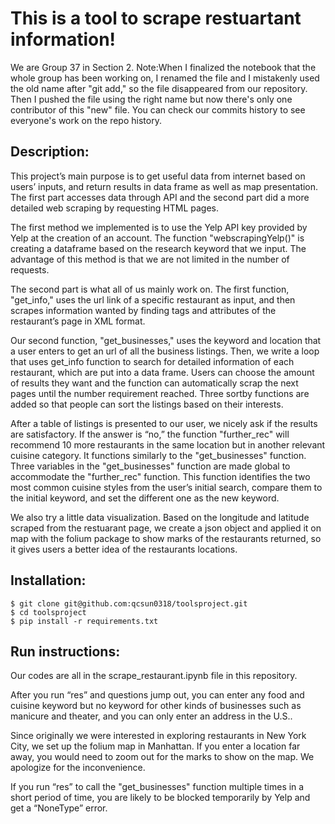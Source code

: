 This is a tool to scrape restuartant information! 
===================================
We are Group 37 in Section 2. 
Note:When I finalized the notebook that the whole group has been working on, I renamed the file and I mistakenly used the old name after "git add," so the file disappeared from our repository. Then I pushed the file using the right name but now there's only one contributor of this "new" file. You can check our commits history to see everyone's work on the repo history.

Description: 
-------------
This project’s main purpose is to get useful data from internet based on users’ inputs, and return results in data frame as well as map presentation. The first part accesses data through API and the second part did a more detailed web scraping by requesting HTML pages. 

The first method we implemented is to use the Yelp API key provided by Yelp at the creation of an account. The function "webscrapingYelp()" is creating a dataframe based on the research keyword that we input. The advantage of this method is that we are not limited in the number of requests.

The second part is what all of us mainly work on. The first function, "get_info," uses the url link of a specific restaurant as input, and then scrapes information wanted by finding tags and attributes of the restaurant’s page in XML format. 

Our second function, "get_businesses," uses the keyword and location that a user enters to get an url of all the business listings. Then, we write a loop that uses get_info function to search for detailed information of each restaurant, which are put into a data frame. Users can choose the amount of results they want and the function can automatically scrap the next pages until the number requirement reached. Three sortby functions are added so that people can sort the listings based on their interests. 

After a table of listings is presented to our user, we nicely ask if the results are satisfactory. If the answer is “no,” the function "further_rec" will recommend 10 more restaurants in the same location but in another relevant cuisine category. It functions similarly to the "get_businesses" function. Three variables in the "get_businesses" function are made global to accommodate the "further_rec" function. This function identifies the two most common cuisine styles from the user’s initial search, compare them to the initial keyword, and set the different one as the new keyword. 

We also try a little data visualization. Based on the longitude and latitude scraped from the restuarant page, we create a json object and applied it on map with the folium package to show marks of the restaurants returned, so it gives users a better idea of the restaurants locations.



Installation: 
-------------

    $ git clone git@github.com:qcsun0318/toolsproject.git
    $ cd toolsproject
    $ pip install -r requirements.txt


Run instructions:
-------------
Our codes are all in the scrape_restaurant.ipynb file in this repository. 

After you run “res” and questions jump out, you can enter any food and cuisine keyword but no keyword for other kinds of businesses such as manicure and theater, and you can only enter an address in the U.S.. 

Since originally we were interested in exploring restaurants in New York City, we set up the folium map in Manhattan. If you enter a location far away, you would need to zoom out for the marks to show on the map. We apologize for the inconvenience.

If you run “res” to call the "get_businesses" function multiple times in a short period of time, you are likely to be blocked temporarily by Yelp and get a “NoneType” error. 
